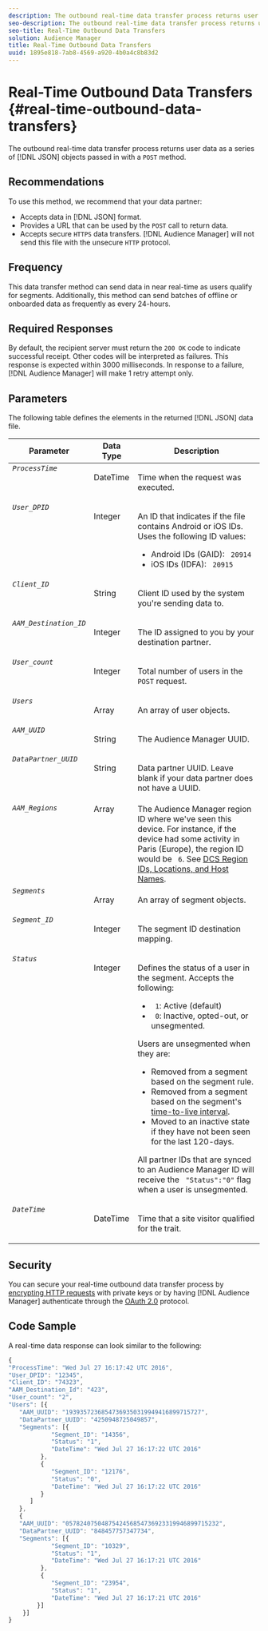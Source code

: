 ```yaml
---
description: The outbound real-time data transfer process returns user data as a series of JSON objects passed in with a POST method.
seo-description: The outbound real-time data transfer process returns user data as a series of JSON objects passed in with a POST method.
seo-title: Real-Time Outbound Data Transfers
solution: Audience Manager
title: Real-Time Outbound Data Transfers
uuid: 1895e818-7ab8-4569-a920-4b0a4c8b83d2
---
```


# Real-Time Outbound Data Transfers {#real-time-outbound-data-transfers}

The outbound real-time data transfer process returns user data as a series of [!DNL JSON] objects passed in with a `POST` method.

<!-- c_outbound_json.xml -->

## Recommendations

To use this method, we recommend that your data partner:

* Accepts data in [!DNL JSON] format.
* Provides a URL that can be used by the `POST` call to return data.
* Accepts secure `HTTPS` data transfers. [!DNL Audience Manager] will not send this file with the unsecure `HTTP` protocol.

## Frequency

This data transfer method can send data in near real-time as users qualify for segments. Additionally, this method can send batches of offline or onboarded data as frequently as every 24-hours.

## Required Responses

By default, the recipient server must return the `200 OK` code to indicate successful receipt. Other codes will be interpreted as failures. This response is expected within 3000 milliseconds. In response to a failure, [!DNL Audience Manager] will make 1 retry attempt only.

## Parameters

The following table defines the elements in the returned [!DNL JSON] data file.  

<table id="table_68475F9D01ED4A44B5909234114AEDE2"> 
 <thead> 
  <tr> 
   <th colname="col1" class="entry"> Parameter </th> 
   <th colname="col2" class="entry"> Data Type </th> 
   <th colname="col3" class="entry"> Description </th> 
  </tr>
 </thead>
 <tbody> 
  <tr valign="top"> 
   <td colname="col1"> <code><i>ProcessTime</i></code> </td> 
   <td colname="col2"> <p>DateTime </p> </td> 
   <td colname="col3"> <p>Time when the request was executed. </p> </td> 
  </tr> 
  <tr valign="top"> 
   <td colname="col1"><code><i>User_DPID</i></code> </td> 
   <td colname="col2"> <p>Integer </p> </td> 
   <td colname="col3"> <p>An ID that indicates if the file contains Android or iOS IDs. Uses the following ID values: </p> 
    <ul id="ul_159306B0CF304DE0B9A9836D41263E70"> 
     <li id="li_46F9F4F9DDC34AB683AE2DF0317FBCAC">Android IDs (GAID): <code> 20914</code> </li> 
     <li id="li_57DEB2A7B9024A94A0E302EEA967AB0B">iOS IDs (IDFA): <code> 20915</code> </li> 
    </ul> </td> 
  </tr> 
  <tr valign="top"> 
   <td colname="col1"><code><i>Client_ID</i></code> </td> 
   <td colname="col2"> <p>String </p> </td> 
   <td colname="col3"> <p>Client ID used by the system you're sending data to. </p> </td> 
  </tr> 
  <tr valign="top"> 
   <td colname="col1"><code><i>AAM_Destination_ID</i></code> </td> 
   <td colname="col2"> <p>Integer </p> </td> 
   <td colname="col3"> <p>The ID assigned to you by your destination partner. </p> </td> 
  </tr> 
  <tr valign="top"> 
   <td colname="col1"><code><i>User_count</i></code> </td> 
   <td colname="col2"> <p>Integer </p> </td> 
   <td colname="col3"> <p>Total number of users in the <code> POST</code> request. </p> </td> 
  </tr> 
  <tr valign="top"> 
   <td colname="col1"><code><i>Users</i></code> </td> 
   <td colname="col2"> <p>Array </p> </td> 
   <td colname="col3"> <p>An array of user objects. </p> </td> 
  </tr> 
  <tr valign="top"> 
   <td colname="col1"><code><i>AAM_UUID</i></code> </td> 
   <td colname="col2"> <p>String </p> </td> 
   <td colname="col3"> <p>The <span class="keyword"> Audience Manager</span> UUID. </p> </td> 
  </tr> 
  <tr valign="top"> 
   <td colname="col1"><code><i>DataPartner_UUID</i></code> </td> 
   <td colname="col2"> <p>String </p> </td> 
   <td colname="col3"> <p>Data partner UUID. Leave blank if your data partner does not have a UUID. </p> </td> 
  </tr> 
  <tr valign="top"> 
   <td colname="col1"><code><i>AAM_Regions</i></code> </td> 
   <td colname="col2"> Array </td> 
   <td colname="col3"> The <span class="keyword"> Audience Manager</span> region ID where we've seen this device. For instance, if the device had some activity in Paris (Europe), the region ID would be <code> 6</code>. See <a href="../../../api/dcs-intro/dcs-api-reference/dcs-regions.md#concept_01C1E017A6694D1EAF9BF65BFFA54091"> DCS Region IDs, Locations, and Host Names</a>. </td> 
  </tr> 
  <tr valign="top"> 
   <td colname="col1"><code><i>Segments</i></code> </td> 
   <td colname="col2"> <p>Array </p> </td> 
   <td colname="col3"> <p>An array of segment objects. </p> </td> 
  </tr> 
  <tr valign="top"> 
   <td colname="col1"><code><i>Segment_ID</i></code> </td> 
   <td colname="col2"> <p>Integer </p> </td> 
   <td colname="col3"> <p>The segment ID destination mapping. </p> </td> 
  </tr> 
  <tr valign="top"> 
   <td colname="col1"><code><i>Status</i></code> </td> 
   <td colname="col2"> <p>Integer </p> </td> 
   <td colname="col3"> <p>Defines the status of a user in the segment. Accepts the following: </p> 
    <ul id="ul_42C4625E9543494586CF6D851A94E048"> 
     <li id="li_6F13809ECD78403FB3BDA626403E4B57"><code> 1</code>: Active (default) </li> 
     <li id="li_10952C8DF7AF4593805FA29028257E38"><code> 0</code>: Inactive, opted-out, or unsegmented. </li> 
    </ul> <p>Users are unsegmented when they are: </p> 
    <ul id="ul_E17B080D8DF14D548E1142A9201C1C14"> 
     <li id="li_8352B919A87242E68716FB9EC0443407">Removed from a segment based on the segment rule. </li> 
     <li id="li_83CFEAFE94C14A11AE198D56E80EBB8C">Removed from a segment based on the segment's <a href="../../../features/traits/segment-ttl-explained.md#concept_2F85D4E738754EF387328A9754E125B3"> time-to-live interval</a>. </li> 
     <li id="li_F48D1052BA2B45108225641292CC748D">Moved to an inactive state if they have not been seen for the last 120-days. </li> 
    </ul> <p>All partner IDs that are synced to an <span class="keyword"> Audience Manager</span> ID will receive the <code> "Status":"0"</code> flag when a user is unsegmented. </p> </td> 
  </tr> 
  <tr valign="top"> 
   <td colname="col1"><code><i>DateTime</i></code> </td> 
   <td colname="col2"> <p>DateTime </p> </td> 
   <td colname="col3"> <p>Time that a site visitor qualified for the trait. </p> </td> 
  </tr> 
 </tbody> 
</table>

## Security

You can secure your real-time outbound data transfer process by [encrypting HTTP requests](../../../integration/receiving-audience-data/real-time-outbound-transfers/digitally-signed-http-requests.md#concept_1E0F79C0142B4CA38CE03B173022A31C) with private keys or by having [!DNL Audience Manager] authenticate through the [OAuth 2.0](../../../integration/receiving-audience-data/real-time-outbound-transfers/oauth-in-outbound-transfers.md#concept_CA17FEF807BE48D8BAC17243234E50A1) protocol.

## Code Sample

A real-time data response can look similar to the following:

```js
{
"ProcessTime": "Wed Jul 27 16:17:42 UTC 2016",
"User_DPID": "12345",
"Client_ID": "74323",
"AAM_Destination_Id": "423",
"User_count": "2",
"Users": [{  
   "AAM_UUID": "19393572368547369350319949416899715727",
   "DataPartner_UUID": "4250948725049857",
   "Segments": [{
            "Segment_ID": "14356",
            "Status": "1",
            "DateTime": "Wed Jul 27 16:17:22 UTC 2016"
         },
         {
            "Segment_ID": "12176",
            "Status": "0",  
            "DateTime": "Wed Jul 27 16:17:22 UTC 2016"
         }
      ]
   },
   {
   "AAM_UUID": "0578240750487542456854736923319946899715232",
   "DataPartner_UUID": "848457757347734",
   "Segments": [{
            "Segment_ID": "10329",
            "Status": "1",
            "DateTime": "Wed Jul 27 16:17:21 UTC 2016"
         },
         {
            "Segment_ID": "23954",
            "Status": "1",
            "DateTime": "Wed Jul 27 16:17:21 UTC 2016"
        }]
    }]
}

```